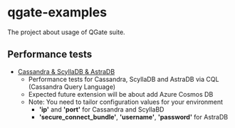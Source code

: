 # qgate-examples

The project about usage of QGate suite.

## Performance tests
- [Cassandra & ScyllaDB & AstraDB](./perf/perf_nosql_cql.py)
  - Performance tests for Cassandra, ScyllaDB and AstraDB via CQL (Cassandra Query Language)
  - Expected future extension will be about add Azure Cosmos DB
  - Note: You need to tailor configuration values for your environment
    - **'ip'** and **'port'** for Cassandra and ScyllaBD
    - **'secure_connect_bundle'**, **'username'**, **'password'** for AstraDB
